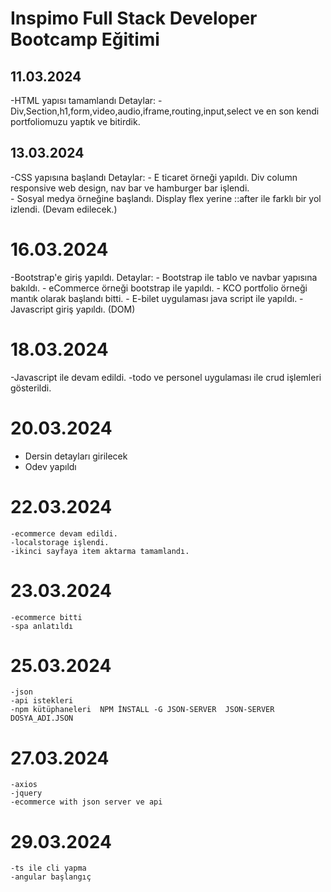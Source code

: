 # Inspimo Full Stack Developer Bootcamp Eğitimi

## 11.03.2024
-HTML yapısı tamamlandı
    Detaylar:
        - Div,Section,h1,form,video,audio,iframe,routing,input,select ve en son kendi portfoliomuzu yaptık ve bitirdik.

## 13.03.2024
-CSS yapısına başlandı
    Detaylar:
        - E ticaret örneği yapıldı. Div column responsive web design, nav bar ve hamburger bar işlendi.    
        - Sosyal medya örneğine başlandı. Display flex yerine ::after ile farklı bir yol izlendi. (Devam edilecek.)

# 16.03.2024
-Bootstrap'e giriş yapıldı.
    Detaylar:
        - Bootstrap ile tablo ve navbar yapısına bakıldı.
        - eCommerce örneği bootstrap ile yapıldı.
        - KCO portfolio örneği mantık olarak başlandı bitti.
        - E-bilet uygulaması java script ile yapıldı.
        - Javascript giriş yapıldı. (DOM)     

# 18.03.2024
-Javascript ile devam edildi.
    -todo ve personel uygulaması ile crud işlemleri gösterildi.

# 20.03.2024
-   Dersin detayları girilecek
-   Odev yapıldı

# 22.03.2024
    -ecommerce devam edildi.
    -localstorage işlendi.
    -ikinci sayfaya item aktarma tamamlandı.

# 23.03.2024
    -ecommerce bitti
    -spa anlatıldı

# 25.03.2024
    -json
    -api istekleri
    -npm kütüphaneleri  NPM İNSTALL -G JSON-SERVER  JSON-SERVER DOSYA_ADI.JSON

# 27.03.2024
    -axios
    -jquery
    -ecommerce with json server ve api

# 29.03.2024
    -ts ile cli yapma
    -angular başlangıç